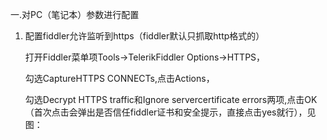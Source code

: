 一.对PC（笔记本）参数进行配置

   1. 配置fiddler允许监听到https（fiddler默认只抓取http格式的）

         打开Fiddler菜单项Tools->TelerikFiddler Options->HTTPS，

         勾选CaptureHTTPS CONNECTs,点击Actions，

         勾选Decrypt HTTPS traffic和Ignore servercertificate errors两项,点击OK（首次点击会弹出是否信任fiddler证书和安全提示，直接点击yes就行），见图：
         
         
